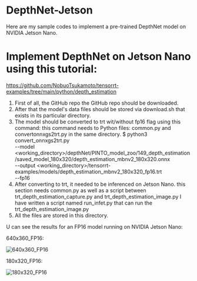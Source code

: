 # DepthNet-Jetson
Here are my sample codes to implement a pre-trained DepthNet model on NVIDIA Jetson Nano.

# Implement DepthNet on Jetson Nano using this tutorial:

https://github.com/NobuoTsukamoto/tensorrt-examples/tree/main/python/depth_estimation

1. First of all, the GitHub repo the GitHub repo should be downloaded.
2. After that the model's data files should be stored via download.sh that exists in its particular directory.
3. The model should be converted to trt wit/without fp16 flag using this command:
	this command needs to Python files: common.py and convertonnxgs2trt.py in the same directory.
	$ python3 convert_onnxgs2trt.py \
	--model <working_directory>/depthNet/PINTO_model_zoo/149_depth_estimation/saved_model_180x320/depth_estimation_mbnv2_180x320.onnx \
	--output <working_directory>/tensorrt-examples/models/depth_estimation_mbnv2_180x320_fp16.trt \
	--fp16
4. After converting to trt, it needed to be inferenced on Jetson Nano.
	this section needs common.py as well as a script between trt_depth_estimation_capture.py 
	and trt_depth_estimation_image.py
	I have written a script named run_infet.py that can run the trt_depth_estimation_image.py
5. All the files are stored in this directory.

U can see the results for an FP16 model running on NVIDIA Jetson Nano:

640x360_FP16:

![640x360_FP16](https://github.com/salemsajjad/DepthNet-Jetson/assets/31271355/beb24167-c585-4608-aa23-d6016ccc2ec2)



180x320_FP16:

![180x320_FP16](https://github.com/salemsajjad/DepthNet-Jetson/assets/31271355/436efaf3-f84a-41f5-96ca-57ab0213e4af)




